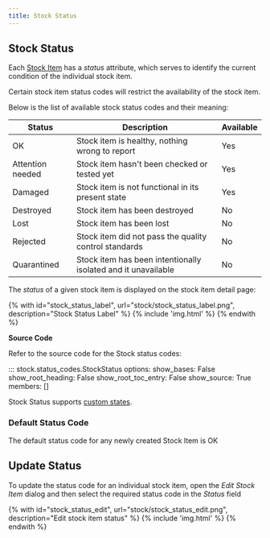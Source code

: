 ```yaml
---
title: Stock Status
---
```


## Stock Status

Each [Stock Item](./index.md#stock-item) has a *status* attribute, which serves to identify the current condition of the individual stock item.

Certain stock item status codes will restrict the availability of the stock item.

Below is the list of available stock status codes and their meaning:

| Status | Description | Available |
| ----------- | ----------- | --- |
| <span class='badge inventree success'>OK</span> | Stock item is healthy, nothing wrong to report | <span class='badge inventree success'>Yes</span> |
| <span class='badge inventree warning'>Attention needed</span> | Stock item hasn't been checked or tested yet | <span class='badge inventree success'>Yes</span> |
| <span class='badge inventree warning'>Damaged</span> | Stock item is not functional in its present state | <span class='badge inventree success'>Yes</span> |
| <span class='badge inventree danger'>Destroyed</span> | Stock item has been destroyed | <span class='badge inventree danger'>No</span> |
| <span class='badge inventree'>Lost</span> | Stock item has been lost | <span class='badge inventree danger'>No</span> |
| <span class='badge inventree danger'>Rejected</span> | Stock item did not pass the quality control standards | <span class='badge inventree danger'>No</span> |
| <span class='badge inventree info'>Quarantined</span> | Stock item has been intentionally isolated and it unavailable | <span class='badge inventree danger'>No</span> |

The *status* of a given stock item is displayed on the stock item detail page:

{% with id="stock_status_label", url="stock/stock_status_label.png", description="Stock Status Label" %}
{% include 'img.html' %}
{% endwith %}

**Source Code**

Refer to the source code for the Stock status codes:

::: stock.status_codes.StockStatus
    options:
        show_bases: False
        show_root_heading: False
        show_root_toc_entry: False
        show_source: True
        members: []

Stock Status supports [custom states](../concepts/custom_states.md).

### Default Status Code

The default status code for any newly created Stock Item is <span class='badge inventree success'>OK</span>

## Update Status

To update the status code for an individual stock item, open the *Edit Stock Item* dialog and then select the required status code in the *Status* field

{% with id="stock_status_edit", url="stock/stock_status_edit.png", description="Edit stock item status" %}
{% include 'img.html' %}
{% endwith %}
